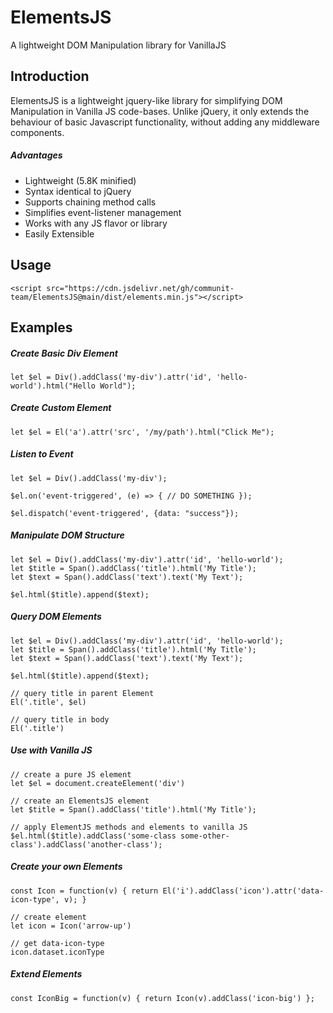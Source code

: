 # ElementsJS
A lightweight DOM Manipulation library for VanillaJS

## Introduction
ElementsJS is a lightweight jquery-like library for simplifying DOM Manipulation
in Vanilla JS code-bases. Unlike jQuery, it only extends the behaviour of basic
Javascript functionality, without adding any middleware components.  

##### Advantages
- Lightweight (5.8K minified)
- Syntax identical to jQuery
- Supports chaining method calls
- Simplifies event-listener management
- Works with any JS flavor or library
- Easily Extensible

## Usage

```
<script src="https://cdn.jsdelivr.net/gh/communit-team/ElementsJS@main/dist/elements.min.js"></script>
```

## Examples

##### Create Basic Div Element

```
let $el = Div().addClass('my-div').attr('id', 'hello-world').html("Hello World");
```

##### Create Custom Element

```
let $el = El('a').attr('src', '/my/path').html("Click Me");
```

##### Listen to Event

```
let $el = Div().addClass('my-div');
 
$el.on('event-triggered', (e) => { // DO SOMETHING });
 
$el.dispatch('event-triggered', {data: "success"});
```

##### Manipulate DOM Structure

```
let $el = Div().addClass('my-div').attr('id', 'hello-world');
let $title = Span().addClass('title').html('My Title');
let $text = Span().addClass('text').text('My Text');
 
$el.html($title).append($text);
```


##### Query DOM Elements

```
let $el = Div().addClass('my-div').attr('id', 'hello-world');
let $title = Span().addClass('title').html('My Title');
let $text = Span().addClass('text').text('My Text');
 
$el.html($title).append($text);

// query title in parent Element
El('.title', $el)
 
// query title in body
El('.title')
```

##### Use with Vanilla JS

```
// create a pure JS element
let $el = document.createElement('div')
 
// create an ElementsJS element
let $title = Span().addClass('title').html('My Title');

// apply ElementJS methods and elements to vanilla JS
$el.html($title).addClass('some-class some-other-class').addClass('another-class');

```

##### Create your own Elements

```
const Icon = function(v) { return El('i').addClass('icon').attr('data-icon-type', v); }
 
// create element
let icon = Icon('arrow-up')
 
// get data-icon-type 
icon.dataset.iconType
```

##### Extend Elements

```
const IconBig = function(v) { return Icon(v).addClass('icon-big') };
```
